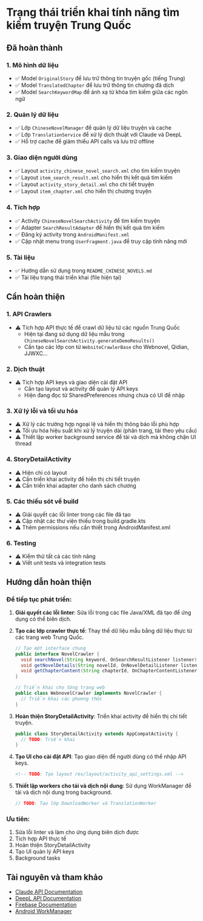# Trạng thái triển khai tính năng tìm kiếm truyện Trung Quốc

## Đã hoàn thành

### 1. Mô hình dữ liệu

- ✅ Model `OriginalStory` để lưu trữ thông tin truyện gốc (tiếng Trung)
- ✅ Model `TranslatedChapter` để lưu trữ thông tin chương đã dịch
- ✅ Model `SearchKeywordMap` để ánh xạ từ khóa tìm kiếm giữa các ngôn ngữ

### 2. Quản lý dữ liệu

- ✅ Lớp `ChineseNovelManager` để quản lý dữ liệu truyện và cache
- ✅ Lớp `TranslationService` để xử lý dịch thuật với Claude và DeepL
- ✅ Hỗ trợ cache để giảm thiểu API calls và lưu trữ offline

### 3. Giao diện người dùng

- ✅ Layout `activity_chinese_novel_search.xml` cho tìm kiếm truyện
- ✅ Layout `item_search_result.xml` cho hiển thị kết quả tìm kiếm
- ✅ Layout `activity_story_detail.xml` cho chi tiết truyện
- ✅ Layout `item_chapter.xml` cho hiển thị chương truyện

### 4. Tích hợp

- ✅ Activity `ChineseNovelSearchActivity` để tìm kiếm truyện
- ✅ Adapter `SearchResultAdapter` để hiển thị kết quả tìm kiếm
- ✅ Đăng ký activity trong `AndroidManifest.xml`
- ✅ Cập nhật menu trong `UserFragment.java` để truy cập tính năng mới

### 5. Tài liệu

- ✅ Hướng dẫn sử dụng trong `README_CHINESE_NOVELS.md`
- ✅ Tài liệu trạng thái triển khai (file hiện tại)

## Cần hoàn thiện

### 1. API Crawlers

- ⚠️ Tích hợp API thực tế để crawl dữ liệu từ các nguồn Trung Quốc
  - Hiện tại đang sử dụng dữ liệu mẫu trong `ChineseNovelSearchActivity.generateDemoResults()`
  - Cần tạo các lớp con từ `WebsiteCrawlerBase` cho Webnovel, Qidian, JJWXC...

### 2. Dịch thuật

- ⚠️ Tích hợp API keys và giao diện cài đặt API
  - Cần tạo layout và activity để quản lý API keys
  - Hiện đang đọc từ SharedPreferences nhưng chưa có UI để nhập

### 3. Xử lý lỗi và tối ưu hóa

- ⚠️ Xử lý các trường hợp ngoại lệ và hiển thị thông báo lỗi phù hợp
- ⚠️ Tối ưu hóa hiệu suất khi xử lý truyện dài (phân trang, tải theo yêu cầu)
- ⚠️ Thiết lập worker background service để tải và dịch mà không chặn UI thread

### 4. StoryDetailActivity

- ⚠️ Hiện chỉ có layout
- ⚠️ Cần triển khai activity để hiển thị chi tiết truyện
- ⚠️ Cần triển khai adapter cho danh sách chương

### 5. Các thiếu sót về build

- ⚠️ Giải quyết các lỗi linter trong các file đã tạo
- ⚠️ Cập nhật các thư viện thiếu trong build.gradle.kts
- ⚠️ Thêm permissions nếu cần thiết trong AndroidManifest.xml

### 6. Testing

- ⚠️ Kiểm thử tất cả các tính năng
- ⚠️ Viết unit tests và integration tests

## Hướng dẫn hoàn thiện

### Để tiếp tục phát triển:

1. **Giải quyết các lỗi linter**: Sửa lỗi trong các file Java/XML đã tạo để ứng dụng có thể biên dịch.

2. **Tạo các lớp crawler thực tế**: Thay thế dữ liệu mẫu bằng dữ liệu thực từ các trang web Trung Quốc.

   ```java
   // Tạo một interface chung
   public interface NovelCrawler {
     void searchNovel(String keyword, OnSearchResultListener listener);
     void getNovelDetails(String novelId, OnNovelDetailListener listener);
     void getChapterContent(String chapterId, OnChapterContentListener listener);
   }

   // Triển khai cho từng trang web
   public class WebnovelCrawler implements NovelCrawler {
     // Triển khai các phương thức
   }
   ```

3. **Hoàn thiện StoryDetailActivity**: Triển khai activity để hiển thị chi tiết truyện.

   ```java
   public class StoryDetailActivity extends AppCompatActivity {
     // TODO: Triển khai
   }
   ```

4. **Tạo UI cho cài đặt API**: Tạo giao diện để người dùng có thể nhập API keys.

   ```xml
   <!-- TODO: Tạo layout res/layout/activity_api_settings.xml -->
   ```

5. **Thiết lập workers cho tải và dịch nội dung**: Sử dụng WorkManager để tải và dịch nội dung trong background.
   ```java
   // TODO: Tạo lớp DownloadWorker và TranslationWorker
   ```

### Ưu tiên:

1. Sửa lỗi linter và làm cho ứng dụng biên dịch được
2. Tích hợp API thực tế
3. Hoàn thiện StoryDetailActivity
4. Tạo UI quản lý API keys
5. Background tasks

## Tài nguyên và tham khảo

- [Claude API Documentation](https://docs.anthropic.com/claude/reference/getting-started-with-the-api)
- [DeepL API Documentation](https://www.deepl.com/docs-api)
- [Firebase Documentation](https://firebase.google.com/docs)
- [Android WorkManager](https://developer.android.com/topic/libraries/architecture/workmanager)
